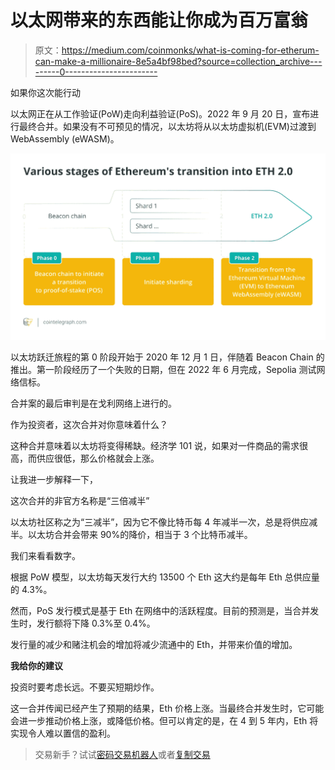 # 以太网带来的东西能让你成为百万富翁

> 原文：<https://medium.com/coinmonks/what-is-coming-for-etherum-can-make-a-millionaire-8e5a4bf98bed?source=collection_archive---------0----------------------->

如果你这次能行动

以太网正在从工作验证(PoW)走向利益验证(PoS)。2022 年 9 月 20 日，宣布进行最终合并。如果没有不可预见的情况，以太坊将从以太坊虚拟机(EVM)过渡到 WebAssembly (eWASM)。

![](img/2fafa3dc16eb813566d87cad9a2d1a11.png)

以太坊跃迁旅程的第 0 阶段开始于 2020 年 12 月 1 日，伴随着 Beacon Chain 的推出。第一阶段经历了一个失败的日期，但在 2022 年 6 月完成，Sepolia 测试网络信标。

合并案的最后审判是在戈利网络上进行的。

作为投资者，这次合并对你意味着什么？

这种合并意味着以太坊将变得稀缺。经济学 101 说，如果对一件商品的需求很高，而供应很低，那么价格就会上涨。

让我进一步解释一下，

这次合并的非官方名称是“三倍减半”

以太坊社区称之为“三减半”，因为它不像比特币每 4 年减半一次，总是将供应减半。以太坊合并会带来 90%的降价，相当于 3 个比特币减半。

我们来看看数字。

根据 PoW 模型，以太坊每天发行大约 13500 个 Eth 这大约是每年 Eth 总供应量的 4.3%。

然而，PoS 发行模式是基于 Eth 在网络中的活跃程度。目前的预测是，当合并发生时，发行额将下降 0.3%至 0.4%。

发行量的减少和赌注机会的增加将减少流通中的 Eth，并带来价值的增加。

**我给你的建议**

投资时要考虑长远。不要买短期炒作。

这一合并传闻已经产生了预期的结果，Eth 价格上涨。当最终合并发生时，它可能会进一步推动价格上涨，或降低价格。但可以肯定的是，在 4 到 5 年内，Eth 将实现令人难以置信的盈利。

> 交易新手？试试[密码交易机器人](/coinmonks/crypto-trading-bot-c2ffce8acb2a)或者[复制交易](/coinmonks/top-10-crypto-copy-trading-platforms-for-beginners-d0c37c7d698c)